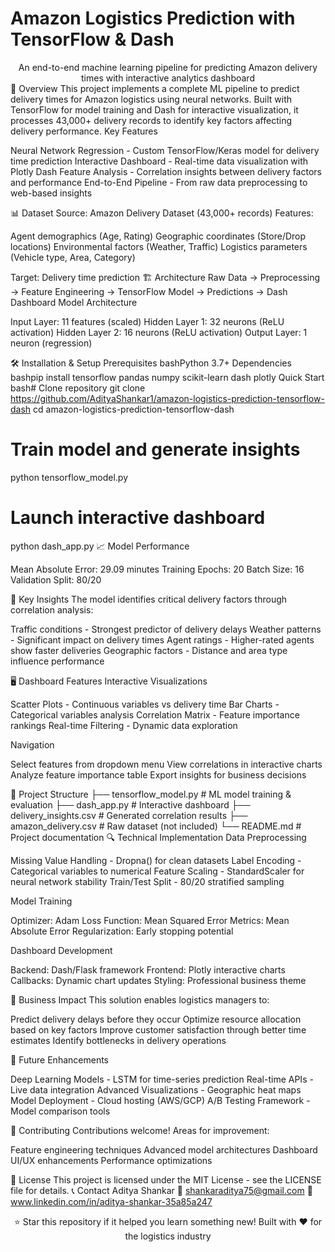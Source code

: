 # Amazon Logistics Prediction with TensorFlow & Dash
<div align="center">
An end-to-end machine learning pipeline for predicting Amazon delivery times with interactive analytics dashboard
</div>
🚀 Overview
This project implements a complete ML pipeline to predict delivery times for Amazon logistics using neural networks. Built with TensorFlow for model training and Dash for interactive visualization, it processes 43,000+ delivery records to identify key factors affecting delivery performance.
Key Features

Neural Network Regression - Custom TensorFlow/Keras model for delivery time prediction
Interactive Dashboard - Real-time data visualization with Plotly Dash
Feature Analysis - Correlation insights between delivery factors and performance
End-to-End Pipeline - From raw data preprocessing to web-based insights

📊 Dataset
Source: Amazon Delivery Dataset (43,000+ records)
Features:

Agent demographics (Age, Rating)
Geographic coordinates (Store/Drop locations)
Environmental factors (Weather, Traffic)
Logistics parameters (Vehicle type, Area, Category)

Target: Delivery time prediction
🏗️ Architecture
Raw Data → Preprocessing → Feature Engineering → TensorFlow Model → Predictions → Dash Dashboard
Model Architecture

Input Layer: 11 features (scaled)
Hidden Layer 1: 32 neurons (ReLU activation)
Hidden Layer 2: 16 neurons (ReLU activation)
Output Layer: 1 neuron (regression)

🛠️ Installation & Setup
Prerequisites
bashPython 3.7+
Dependencies
bashpip install tensorflow pandas numpy scikit-learn dash plotly
Quick Start
bash# Clone repository
git clone https://github.com/AdityaShankar1/amazon-logistics-prediction-tensorflow-dash
cd amazon-logistics-prediction-tensorflow-dash

# Train model and generate insights
python tensorflow_model.py

# Launch interactive dashboard
python dash_app.py
📈 Model Performance

Mean Absolute Error:  29.09 minutes
Training Epochs: 20
Batch Size: 16
Validation Split: 80/20

🎯 Key Insights
The model identifies critical delivery factors through correlation analysis:

Traffic conditions - Strongest predictor of delivery delays
Weather patterns - Significant impact on delivery times
Agent ratings - Higher-rated agents show faster deliveries
Geographic factors - Distance and area type influence performance

🖥️ Dashboard Features
Interactive Visualizations

Scatter Plots - Continuous variables vs delivery time
Bar Charts - Categorical variables analysis
Correlation Matrix - Feature importance rankings
Real-time Filtering - Dynamic data exploration

Navigation

Select features from dropdown menu
View correlations in interactive charts
Analyze feature importance table
Export insights for business decisions

📁 Project Structure
├── tensorflow_model.py     # ML model training & evaluation
├── dash_app.py            # Interactive dashboard
├── delivery_insights.csv  # Generated correlation results
├── amazon_delivery.csv    # Raw dataset (not included)
└── README.md             # Project documentation
🔍 Technical Implementation
Data Preprocessing

Missing Value Handling - Dropna() for clean datasets
Label Encoding - Categorical variables to numerical
Feature Scaling - StandardScaler for neural network stability
Train/Test Split - 80/20 stratified sampling

Model Training

Optimizer: Adam
Loss Function: Mean Squared Error
Metrics: Mean Absolute Error
Regularization: Early stopping potential

Dashboard Development

Backend: Dash/Flask framework
Frontend: Plotly interactive charts
Callbacks: Dynamic chart updates
Styling: Professional business theme

🎯 Business Impact
This solution enables logistics managers to:

Predict delivery delays before they occur
Optimize resource allocation based on key factors
Improve customer satisfaction through better time estimates
Identify bottlenecks in delivery operations

🚀 Future Enhancements

 Deep Learning Models - LSTM for time-series prediction
 Real-time APIs - Live data integration
 Advanced Visualizations - Geographic heat maps
 Model Deployment - Cloud hosting (AWS/GCP)
 A/B Testing Framework - Model comparison tools

🤝 Contributing
Contributions welcome! Areas for improvement:

Feature engineering techniques
Advanced model architectures
Dashboard UI/UX enhancements
Performance optimizations

📜 License
This project is licensed under the MIT License - see the LICENSE file for details.
📞 Contact
Aditya Shankar
📧 shankaraditya75@gmail.com
💼 www.linkedin.com/in/aditya-shankar-35a85a247

<div align="center">
⭐ Star this repository if it helped you learn something new!
Built with ❤️ for the logistics industry
</div>
